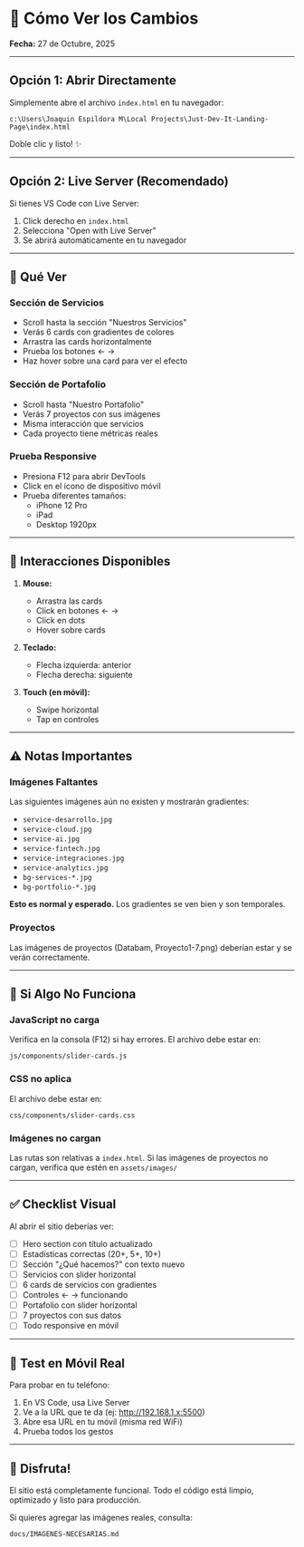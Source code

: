 # 🚀 Cómo Ver los Cambios

**Fecha:** 27 de Octubre, 2025

---

## Opción 1: Abrir Directamente

Simplemente abre el archivo `index.html` en tu navegador:

```
c:\Users\Joaquin Espildora M\Local Projects\Just-Dev-It-Landing-Page\index.html
```

Doble clic y listo! ✨

---

## Opción 2: Live Server (Recomendado)

Si tienes VS Code con Live Server:

1. Click derecho en `index.html`
2. Selecciona "Open with Live Server"
3. Se abrirá automáticamente en tu navegador

---

## 🎯 Qué Ver

### Sección de Servicios
- Scroll hasta la sección "Nuestros Servicios"
- Verás 6 cards con gradientes de colores
- Arrastra las cards horizontalmente
- Prueba los botones ← →
- Haz hover sobre una card para ver el efecto

### Sección de Portafolio
- Scroll hasta "Nuestro Portafolio"
- Verás 7 proyectos con sus imágenes
- Misma interacción que servicios
- Cada proyecto tiene métricas reales

### Prueba Responsive
- Presiona F12 para abrir DevTools
- Click en el ícono de dispositivo móvil
- Prueba diferentes tamaños:
  - iPhone 12 Pro
  - iPad
  - Desktop 1920px

---

## 🎨 Interacciones Disponibles

1. **Mouse:**
   - Arrastra las cards
   - Click en botones ← →
   - Click en dots
   - Hover sobre cards

2. **Teclado:**
   - Flecha izquierda: anterior
   - Flecha derecha: siguiente

3. **Touch (en móvil):**
   - Swipe horizontal
   - Tap en controles

---

## ⚠️ Notas Importantes

### Imágenes Faltantes
Las siguientes imágenes aún no existen y mostrarán gradientes:
- `service-desarrollo.jpg`
- `service-cloud.jpg`
- `service-ai.jpg`
- `service-fintech.jpg`
- `service-integraciones.jpg`
- `service-analytics.jpg`
- `bg-services-*.jpg`
- `bg-portfolio-*.jpg`

**Esto es normal y esperado.** Los gradientes se ven bien y son temporales.

### Proyectos
Las imágenes de proyectos (Databam, Proyecto1-7.png) deberían estar 
y se verán correctamente.

---

## 🐛 Si Algo No Funciona

### JavaScript no carga
Verifica en la consola (F12) si hay errores. El archivo debe estar en:
```
js/components/slider-cards.js
```

### CSS no aplica
El archivo debe estar en:
```
css/components/slider-cards.css
```

### Imágenes no cargan
Las rutas son relativas a `index.html`. Si las imágenes de proyectos 
no cargan, verifica que estén en `assets/images/`

---

## ✅ Checklist Visual

Al abrir el sitio deberías ver:

- [ ] Hero section con título actualizado
- [ ] Estadísticas correctas (20+, 5+, 10+)
- [ ] Sección "¿Qué hacemos?" con texto nuevo
- [ ] Servicios con slider horizontal
- [ ] 6 cards de servicios con gradientes
- [ ] Controles ← → funcionando
- [ ] Portafolio con slider horizontal
- [ ] 7 proyectos con sus datos
- [ ] Todo responsive en móvil

---

## 📱 Test en Móvil Real

Para probar en tu teléfono:

1. En VS Code, usa Live Server
2. Ve a la URL que te da (ej: http://192.168.1.x:5500)
3. Abre esa URL en tu móvil (misma red WiFi)
4. Prueba todos los gestos

---

## 🎉 Disfruta!

El sitio está completamente funcional. Todo el código está limpio, 
optimizado y listo para producción.

Si quieres agregar las imágenes reales, consulta:
```
docs/IMAGENES-NECESARIAS.md
```
